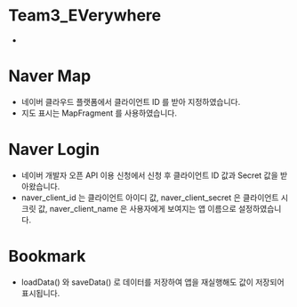 # Team3_EVerywhere
 *



# Naver Map
 * 네이버 클라우드 플랫폼에서 클라이언트 ID 를 받아 지정하였습니다.
 * 지도 표시는 MapFragment 를 사용하였습니다.


# Naver Login
 * 네이버 개발자 오픈 API 이용 신청에서 신청 후 클라이언트 ID 값과 Secret 값을 받아왔습니다.
 * naver_client_id 는 클라이언트 아이디 값, naver_client_secret 은 클라이언트 시크릿 값, naver_client_name 은 사용자에게 보여지는 앱 이름으로 설정하였습니다.


# Bookmark
 * loadData() 와 saveData() 로 데이터를 저장하여 앱을 재실행해도 값이 저장되어 표시됩니다.
 

